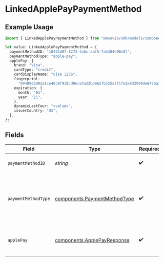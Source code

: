 # LinkedApplePayPaymentMethod

## Example Usage

```typescript
import { LinkedApplePayPaymentMethod } from "@moovio/sdk/models/components";

let value: LinkedApplePayPaymentMethod = {
  paymentMethodID: "18422d07-1273-4a6c-aaf5-7a6304d90c0f",
  paymentMethodType: "apple-pay",
  applePay: {
    brand: "Visa",
    cardType: "credit",
    cardDisplayName: "Visa 1256",
    fingerprint:
      "9948962d92a1ce40c9f918cd9ece3a22bde62fb325a2f1fe2e833969de672ba3",
    expiration: {
      month: "01",
      year: "21",
    },
    dynamicLastFour: "<value>",
    issuerCountry: "US",
  },
};
```

## Fields

| Field                                                                        | Type                                                                         | Required                                                                     | Description                                                                  |
| ---------------------------------------------------------------------------- | ---------------------------------------------------------------------------- | ---------------------------------------------------------------------------- | ---------------------------------------------------------------------------- |
| `paymentMethodID`                                                            | *string*                                                                     | :heavy_check_mark:                                                           | The new payment method's ID.                                                 |
| `paymentMethodType`                                                          | [components.PaymentMethodType](../../models/components/paymentmethodtype.md) | :heavy_check_mark:                                                           | The payment method type that represents a payment rail and directionality    |
| `applePay`                                                                   | [components.ApplePayResponse](../../models/components/applepayresponse.md)   | :heavy_check_mark:                                                           | Describes an Apple Pay token on a Moov account.                              |